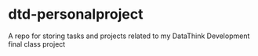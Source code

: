 # dtd-personalproject
A repo for storing tasks and projects related to my DataThink Development final class project
